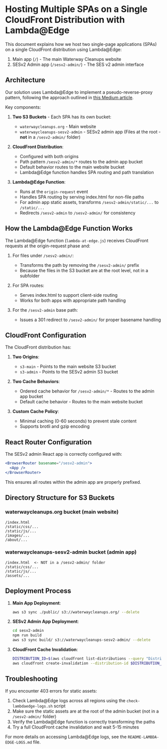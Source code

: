 # Hosting Multiple SPAs on a Single CloudFront Distribution with Lambda@Edge

This document explains how we host two single-page applications (SPAs) on a single CloudFront distribution using Lambda@Edge:

1. Main app (`/`) - The main Waterway Cleanups website
2. SESv2 Admin app (`/sesv2-admin/`) - The SES v2 admin interface

## Architecture

Our solution uses Lambda@Edge to implement a pseudo-reverse-proxy pattern, following the approach outlined in [this Medium article](https://medium.com/@yatharthagoenka/deploying-multiple-spas-using-aws-cloudfront-and-s3-with-lamda-edge-as-pseudo-reverse-proxy-8f6314531885).

Key components:

1. **Two S3 Buckets** - Each SPA has its own bucket:
   - `waterwaycleanups.org` - Main website
   - `waterwaycleanups-sesv2-admin` - SESv2 admin app (Files at the root - **not** in a `/sesv2-admin/` folder)

2. **CloudFront Distribution**:
   - Configured with both origins
   - Path pattern `/sesv2-admin/*` routes to the admin app bucket
   - Default behavior routes to the main website bucket
   - Lambda@Edge function handles SPA routing and path translation

3. **Lambda@Edge Function**:
   - Runs at the `origin-request` event
   - Handles SPA routing by serving index.html for non-file paths
   - For admin app static assets, transforms `/sesv2-admin/static/...` to `/static/...`
   - Redirects `/sesv2-admin` to `/sesv2-admin/` for consistency

## How the Lambda@Edge Function Works

The Lambda@Edge function (`lambda-at-edge.js`) receives CloudFront requests at the origin-request phase and:

1. For files under `/sesv2-admin/`:
   - Transforms the path by removing the `/sesv2-admin/` prefix
   - Because the files in the S3 bucket are at the root level, not in a subfolder

2. For SPA routes:
   - Serves index.html to support client-side routing
   - Works for both apps with appropriate path handling

3. For the `/sesv2-admin` base path:
   - Issues a 301 redirect to `/sesv2-admin/` for proper basename handling

## CloudFront Configuration

The CloudFront distribution has:

1. **Two Origins**:
   - `s3-main` - Points to the main website S3 bucket
   - `s3-admin` - Points to the SESv2 admin S3 bucket

2. **Two Cache Behaviors**:
   - Ordered cache behavior for `/sesv2-admin/*` - Routes to the admin app bucket
   - Default cache behavior - Routes to the main website bucket

3. **Custom Cache Policy**:
   - Minimal caching (0-60 seconds) to prevent stale content
   - Supports brotli and gzip encoding

## React Router Configuration

The SESv2 admin React app is correctly configured with:

```jsx
<BrowserRouter basename="/sesv2-admin">
  <App />
</BrowserRouter>
```

This ensures all routes within the admin app are properly prefixed.

## Directory Structure for S3 Buckets

### waterwaycleanups.org bucket (main website)
```
/index.html
/static/css/...
/static/js/...
/images/...
/about/...
```

### waterwaycleanups-sesv2-admin bucket (admin app)
```
/index.html  <- NOT in a /sesv2-admin/ folder
/static/css/...
/static/js/...
/assets/...
```

## Deployment Process

1. **Main App Deployment**:
   ```bash
   aws s3 sync ./public/ s3://waterwaycleanups.org/ --delete
   ```

2. **SESv2 Admin App Deployment**:
   ```bash
   cd sesv2-admin
   npm run build
   aws s3 sync build/ s3://waterwaycleanups-sesv2-admin/ --delete
   ```

3. **CloudFront Cache Invalidation**:
   ```bash
   DISTRIBUTION_ID=$(aws cloudfront list-distributions --query "DistributionList.Items[?Aliases.Items[?contains(@, 'waterwaycleanups.org')]].Id" --output text)
   aws cloudfront create-invalidation --distribution-id $DISTRIBUTION_ID --paths "/sesv2-admin/*" "/sesv2-admin" "/*"
   ```

## Troubleshooting

If you encounter 403 errors for static assets:

1. Check Lambda@Edge logs across all regions using the `check-lambdaedge-logs.sh` script
2. Make sure the static assets are at the root of the admin bucket (not in a `/sesv2-admin/` folder)
3. Verify the Lambda@Edge function is correctly transforming the paths
4. Try a full CloudFront cache invalidation and wait 5-15 minutes

For more details on accessing Lambda@Edge logs, see the `README-LAMBDA-EDGE-LOGS.md` file.

